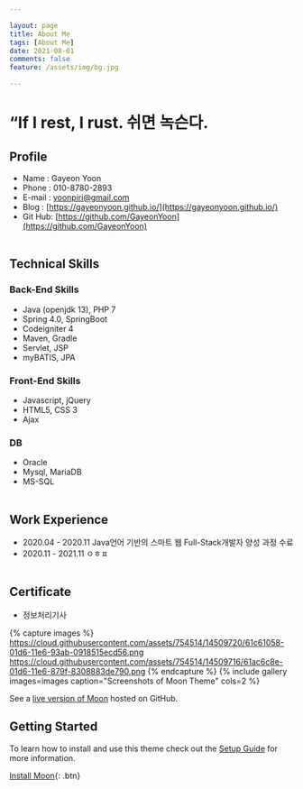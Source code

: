 ```yaml
---

layout: page
title: About Me
tags: [About Me]
date: 2021-08-01
comments: false
feature: /assets/img/bg.jpg

--- 
```


 # “If I rest, I rust. 쉬면 녹슨다.
 
## Profile
* Name : Gayeon Yoon
* Phone : 010-8780-2893
* E-mail : yoonpiri@gmail.com  
* Blog : [https://gayeonyoon.github.io/](https://gayeonyoon.github.io/)
* Git Hub: [https://github.com/GayeonYoon](https://github.com/GayeonYoon)
<br><br>

## Technical Skills
### Back-End Skills 
* Java (openjdk 13), PHP 7
 * Spring 4.0, SpringBoot
 * Codeigniter 4
 * Maven, Gradle 
 * Servlet, JSP
 * myBATIS, JPA

### Front-End Skills 
* Javascript, jQuery
 * HTML5, CSS 3 
 * Ajax
   
### DB
 * Oracle
 * Mysql, MariaDB
 * MS-SQL
<br><br>

## Work Experience
 * 2020.04 - 2020.11 Java언어 기반의 스마트 웹 Full-Stack개발자 양성 과정 수료
 * 2020.11 - 2021.11 ㅇㅎㅍ
<br><br>

## Certificate
 * 정보처리기사 


{% capture images %}
    https://cloud.githubusercontent.com/assets/754514/14509720/61c61058-01d6-11e6-93ab-0918515ecd56.png
    https://cloud.githubusercontent.com/assets/754514/14509716/61ac6c8e-01d6-11e6-879f-8308883de790.png
{% endcapture %}
{% include gallery images=images caption="Screenshots of Moon Theme" cols=2 %}

See a [live version of Moon](http://taylantatli.github.io/Moon) hosted on GitHub.

## Getting Started

To learn how to install and use this theme check out the [Setup Guide](http://taylantatli.me/Moon/moon-theme/) for more information.
      
[Install Moon](https://github.com/TaylanTatli/Moon){: .btn}
